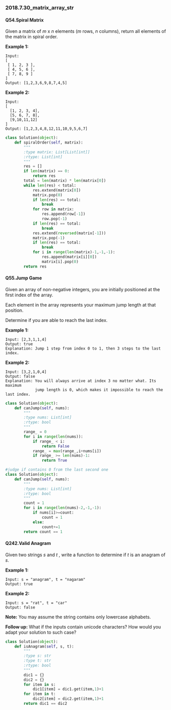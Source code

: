 ### 2018.7.30_matrix_array_str

#### Q54.Spiral Matrix

Given a matrix of *m* x *n* elements (*m* rows, *n* columns), return all elements of the matrix in spiral order.

**Example 1:**

```
Input:
[
 [ 1, 2, 3 ],
 [ 4, 5, 6 ],
 [ 7, 8, 9 ]
]
Output: [1,2,3,6,9,8,7,4,5]
```

**Example 2:**

```
Input:
[
  [1, 2, 3, 4],
  [5, 6, 7, 8],
  [9,10,11,12]
]
Output: [1,2,3,4,8,12,11,10,9,5,6,7]
```

```python
class Solution(object):
    def spiralOrder(self, matrix):
        """
        :type matrix: List[List[int]]
        :rtype: List[int]
        """
        res = []
        if len(matrix) == 0:
            return res
        total = len(matrix) * len(matrix[0])
        while len(res) < total:
            res.extend(matrix[0])
            matrix.pop(0)
            if len(res) == total:
                break
            for row in matrix:
                res.append(row[-1])
                row.pop(-1)
            if len(res) == total:
                break
            res.extend(reversed(matrix[-1]))
            matrix.pop(-1)
            if len(res) == total:
                break
            for i in range(len(matrix)-1,-1,-1):
                res.append(matrix[i][0])
                matrix[i].pop(0)
        return res
```

#### Q55.Jump Game

Given an array of non-negative integers, you are initially positioned at the first index of the array.

Each element in the array represents your maximum jump length at that position.

Determine if you are able to reach the last index.

**Example 1:**

```
Input: [2,3,1,1,4]
Output: true
Explanation: Jump 1 step from index 0 to 1, then 3 steps to the last index.
```

**Example 2:**

```
Input: [3,2,1,0,4]
Output: false
Explanation: You will always arrive at index 3 no matter what. Its maximum
             jump length is 0, which makes it impossible to reach the last index.
```

```python
class Solution(object):
    def canJump(self, nums):
        """
        :type nums: List[int]
        :rtype: bool
        """
        range_ = 0
        for i in range(len(nums)):
            if range_ < i:
                return False
            range_ = max(range_,i+nums[i])
            if range_ >= len(nums)-1:
                return True
```

```python
#judge if contains 0 from the last second one
class Solution(object):
    def canJump(self, nums):
        """
        :type nums: List[int]
        :rtype: bool
        """
        count = 1
        for i in range(len(nums)-2,-1,-1):
            if nums[i]>=count:
                count = 1
            else:
                count+=1
        return count == 1
```

#### Q242.Valid Anagram

Given two strings *s* and *t* , write a function to determine if *t* is an anagram of *s*.

**Example 1:**

```
Input: s = "anagram", t = "nagaram"
Output: true
```

**Example 2:**

```
Input: s = "rat", t = "car"
Output: false
```

**Note:**
You may assume the string contains only lowercase alphabets.

**Follow up:**
What if the inputs contain unicode characters? How would you adapt your solution to such case?

```python
class Solution(object):
    def isAnagram(self, s, t):
        """
        :type s: str
        :type t: str
        :rtype: bool
        """
        dic1 = {}
        dic2 = {}
        for item in s:
            dic1[item] = dic1.get(item,1)+1
        for item in t:
            dic2[item] = dic2.get(item,1)+1
        return dic1 == dic2
```

